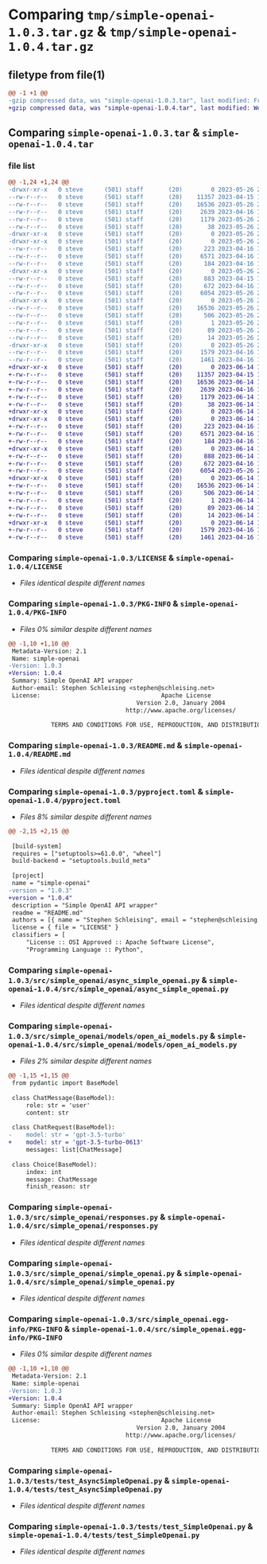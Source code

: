 # Comparing `tmp/simple-openai-1.0.3.tar.gz` & `tmp/simple-openai-1.0.4.tar.gz`

## filetype from file(1)

```diff
@@ -1 +1 @@
-gzip compressed data, was "simple-openai-1.0.3.tar", last modified: Fri May 26 20:56:05 2023, max compression
+gzip compressed data, was "simple-openai-1.0.4.tar", last modified: Wed Jun 14 17:56:03 2023, max compression
```

## Comparing `simple-openai-1.0.3.tar` & `simple-openai-1.0.4.tar`

### file list

```diff
@@ -1,24 +1,24 @@
-drwxr-xr-x   0 steve      (501) staff       (20)        0 2023-05-26 20:56:05.729167 simple-openai-1.0.3/
--rw-r--r--   0 steve      (501) staff       (20)    11357 2023-04-15 11:09:16.000000 simple-openai-1.0.3/LICENSE
--rw-r--r--   0 steve      (501) staff       (20)    16536 2023-05-26 20:56:05.728946 simple-openai-1.0.3/PKG-INFO
--rw-r--r--   0 steve      (501) staff       (20)     2639 2023-04-16 15:14:11.000000 simple-openai-1.0.3/README.md
--rw-r--r--   0 steve      (501) staff       (20)     1179 2023-05-26 20:55:58.000000 simple-openai-1.0.3/pyproject.toml
--rw-r--r--   0 steve      (501) staff       (20)       38 2023-05-26 20:56:05.729215 simple-openai-1.0.3/setup.cfg
-drwxr-xr-x   0 steve      (501) staff       (20)        0 2023-05-26 20:56:05.725417 simple-openai-1.0.3/src/
-drwxr-xr-x   0 steve      (501) staff       (20)        0 2023-05-26 20:56:05.726851 simple-openai-1.0.3/src/simple_openai/
--rw-r--r--   0 steve      (501) staff       (20)      223 2023-04-16 13:49:41.000000 simple-openai-1.0.3/src/simple_openai/__init__.py
--rw-r--r--   0 steve      (501) staff       (20)     6571 2023-04-16 13:37:12.000000 simple-openai-1.0.3/src/simple_openai/async_simple_openai.py
--rw-r--r--   0 steve      (501) staff       (20)      184 2023-04-16 13:51:48.000000 simple-openai-1.0.3/src/simple_openai/constants.py
-drwxr-xr-x   0 steve      (501) staff       (20)        0 2023-05-26 20:56:05.728142 simple-openai-1.0.3/src/simple_openai/models/
--rw-r--r--   0 steve      (501) staff       (20)      883 2023-04-15 16:43:05.000000 simple-openai-1.0.3/src/simple_openai/models/open_ai_models.py
--rw-r--r--   0 steve      (501) staff       (20)      672 2023-04-16 13:21:37.000000 simple-openai-1.0.3/src/simple_openai/responses.py
--rw-r--r--   0 steve      (501) staff       (20)     6054 2023-05-26 20:55:41.000000 simple-openai-1.0.3/src/simple_openai/simple_openai.py
-drwxr-xr-x   0 steve      (501) staff       (20)        0 2023-05-26 20:56:05.727983 simple-openai-1.0.3/src/simple_openai.egg-info/
--rw-r--r--   0 steve      (501) staff       (20)    16536 2023-05-26 20:56:05.000000 simple-openai-1.0.3/src/simple_openai.egg-info/PKG-INFO
--rw-r--r--   0 steve      (501) staff       (20)      506 2023-05-26 20:56:05.000000 simple-openai-1.0.3/src/simple_openai.egg-info/SOURCES.txt
--rw-r--r--   0 steve      (501) staff       (20)        1 2023-05-26 20:56:05.000000 simple-openai-1.0.3/src/simple_openai.egg-info/dependency_links.txt
--rw-r--r--   0 steve      (501) staff       (20)       89 2023-05-26 20:56:05.000000 simple-openai-1.0.3/src/simple_openai.egg-info/requires.txt
--rw-r--r--   0 steve      (501) staff       (20)       14 2023-05-26 20:56:05.000000 simple-openai-1.0.3/src/simple_openai.egg-info/top_level.txt
-drwxr-xr-x   0 steve      (501) staff       (20)        0 2023-05-26 20:56:05.728600 simple-openai-1.0.3/tests/
--rw-r--r--   0 steve      (501) staff       (20)     1579 2023-04-16 19:32:12.000000 simple-openai-1.0.3/tests/test_AsyncSimpleOpenai.py
--rw-r--r--   0 steve      (501) staff       (20)     1461 2023-04-16 13:51:21.000000 simple-openai-1.0.3/tests/test_SimpleOpenai.py
+drwxr-xr-x   0 steve      (501) staff       (20)        0 2023-06-14 17:56:03.498294 simple-openai-1.0.4/
+-rw-r--r--   0 steve      (501) staff       (20)    11357 2023-04-15 11:09:16.000000 simple-openai-1.0.4/LICENSE
+-rw-r--r--   0 steve      (501) staff       (20)    16536 2023-06-14 17:56:03.498077 simple-openai-1.0.4/PKG-INFO
+-rw-r--r--   0 steve      (501) staff       (20)     2639 2023-04-16 15:14:11.000000 simple-openai-1.0.4/README.md
+-rw-r--r--   0 steve      (501) staff       (20)     1179 2023-06-14 17:53:17.000000 simple-openai-1.0.4/pyproject.toml
+-rw-r--r--   0 steve      (501) staff       (20)       38 2023-06-14 17:56:03.498336 simple-openai-1.0.4/setup.cfg
+drwxr-xr-x   0 steve      (501) staff       (20)        0 2023-06-14 17:56:03.493663 simple-openai-1.0.4/src/
+drwxr-xr-x   0 steve      (501) staff       (20)        0 2023-06-14 17:56:03.496048 simple-openai-1.0.4/src/simple_openai/
+-rw-r--r--   0 steve      (501) staff       (20)      223 2023-04-16 13:49:41.000000 simple-openai-1.0.4/src/simple_openai/__init__.py
+-rw-r--r--   0 steve      (501) staff       (20)     6571 2023-04-16 13:37:12.000000 simple-openai-1.0.4/src/simple_openai/async_simple_openai.py
+-rw-r--r--   0 steve      (501) staff       (20)      184 2023-04-16 13:51:48.000000 simple-openai-1.0.4/src/simple_openai/constants.py
+drwxr-xr-x   0 steve      (501) staff       (20)        0 2023-06-14 17:56:03.497180 simple-openai-1.0.4/src/simple_openai/models/
+-rw-r--r--   0 steve      (501) staff       (20)      888 2023-06-14 17:51:45.000000 simple-openai-1.0.4/src/simple_openai/models/open_ai_models.py
+-rw-r--r--   0 steve      (501) staff       (20)      672 2023-04-16 13:21:37.000000 simple-openai-1.0.4/src/simple_openai/responses.py
+-rw-r--r--   0 steve      (501) staff       (20)     6054 2023-05-26 20:55:41.000000 simple-openai-1.0.4/src/simple_openai/simple_openai.py
+drwxr-xr-x   0 steve      (501) staff       (20)        0 2023-06-14 17:56:03.497000 simple-openai-1.0.4/src/simple_openai.egg-info/
+-rw-r--r--   0 steve      (501) staff       (20)    16536 2023-06-14 17:56:03.000000 simple-openai-1.0.4/src/simple_openai.egg-info/PKG-INFO
+-rw-r--r--   0 steve      (501) staff       (20)      506 2023-06-14 17:56:03.000000 simple-openai-1.0.4/src/simple_openai.egg-info/SOURCES.txt
+-rw-r--r--   0 steve      (501) staff       (20)        1 2023-06-14 17:56:03.000000 simple-openai-1.0.4/src/simple_openai.egg-info/dependency_links.txt
+-rw-r--r--   0 steve      (501) staff       (20)       89 2023-06-14 17:56:03.000000 simple-openai-1.0.4/src/simple_openai.egg-info/requires.txt
+-rw-r--r--   0 steve      (501) staff       (20)       14 2023-06-14 17:56:03.000000 simple-openai-1.0.4/src/simple_openai.egg-info/top_level.txt
+drwxr-xr-x   0 steve      (501) staff       (20)        0 2023-06-14 17:56:03.497693 simple-openai-1.0.4/tests/
+-rw-r--r--   0 steve      (501) staff       (20)     1579 2023-04-16 19:32:12.000000 simple-openai-1.0.4/tests/test_AsyncSimpleOpenai.py
+-rw-r--r--   0 steve      (501) staff       (20)     1461 2023-04-16 13:51:21.000000 simple-openai-1.0.4/tests/test_SimpleOpenai.py
```

### Comparing `simple-openai-1.0.3/LICENSE` & `simple-openai-1.0.4/LICENSE`

 * *Files identical despite different names*

### Comparing `simple-openai-1.0.3/PKG-INFO` & `simple-openai-1.0.4/PKG-INFO`

 * *Files 0% similar despite different names*

```diff
@@ -1,10 +1,10 @@
 Metadata-Version: 2.1
 Name: simple-openai
-Version: 1.0.3
+Version: 1.0.4
 Summary: Simple OpenAI API wrapper
 Author-email: Stephen Schleising <stephen@schleising.net>
 License:                                  Apache License
                                    Version 2.0, January 2004
                                 http://www.apache.org/licenses/
         
            TERMS AND CONDITIONS FOR USE, REPRODUCTION, AND DISTRIBUTION
```

### Comparing `simple-openai-1.0.3/README.md` & `simple-openai-1.0.4/README.md`

 * *Files identical despite different names*

### Comparing `simple-openai-1.0.3/pyproject.toml` & `simple-openai-1.0.4/pyproject.toml`

 * *Files 8% similar despite different names*

```diff
@@ -2,15 +2,15 @@
 
 [build-system]
 requires = ["setuptools>=61.0.0", "wheel"]
 build-backend = "setuptools.build_meta"
 
 [project]
 name = "simple-openai"
-version = "1.0.3"
+version = "1.0.4"
 description = "Simple OpenAI API wrapper"
 readme = "README.md"
 authors = [{ name = "Stephen Schleising", email = "stephen@schleising.net" }]
 license = { file = "LICENSE" }
 classifiers = [
     "License :: OSI Approved :: Apache Software License",
     "Programming Language :: Python",
```

### Comparing `simple-openai-1.0.3/src/simple_openai/async_simple_openai.py` & `simple-openai-1.0.4/src/simple_openai/async_simple_openai.py`

 * *Files identical despite different names*

### Comparing `simple-openai-1.0.3/src/simple_openai/models/open_ai_models.py` & `simple-openai-1.0.4/src/simple_openai/models/open_ai_models.py`

 * *Files 2% similar despite different names*

```diff
@@ -1,15 +1,15 @@
 from pydantic import BaseModel
 
 class ChatMessage(BaseModel):
     role: str = 'user'
     content: str
 
 class ChatRequest(BaseModel):
-    model: str = 'gpt-3.5-turbo'
+    model: str = 'gpt-3.5-turbo-0613'
     messages: list[ChatMessage]
 
 class Choice(BaseModel):
     index: int
     message: ChatMessage
     finish_reason: str
```

### Comparing `simple-openai-1.0.3/src/simple_openai/responses.py` & `simple-openai-1.0.4/src/simple_openai/responses.py`

 * *Files identical despite different names*

### Comparing `simple-openai-1.0.3/src/simple_openai/simple_openai.py` & `simple-openai-1.0.4/src/simple_openai/simple_openai.py`

 * *Files identical despite different names*

### Comparing `simple-openai-1.0.3/src/simple_openai.egg-info/PKG-INFO` & `simple-openai-1.0.4/src/simple_openai.egg-info/PKG-INFO`

 * *Files 0% similar despite different names*

```diff
@@ -1,10 +1,10 @@
 Metadata-Version: 2.1
 Name: simple-openai
-Version: 1.0.3
+Version: 1.0.4
 Summary: Simple OpenAI API wrapper
 Author-email: Stephen Schleising <stephen@schleising.net>
 License:                                  Apache License
                                    Version 2.0, January 2004
                                 http://www.apache.org/licenses/
         
            TERMS AND CONDITIONS FOR USE, REPRODUCTION, AND DISTRIBUTION
```

### Comparing `simple-openai-1.0.3/tests/test_AsyncSimpleOpenai.py` & `simple-openai-1.0.4/tests/test_AsyncSimpleOpenai.py`

 * *Files identical despite different names*

### Comparing `simple-openai-1.0.3/tests/test_SimpleOpenai.py` & `simple-openai-1.0.4/tests/test_SimpleOpenai.py`

 * *Files identical despite different names*

